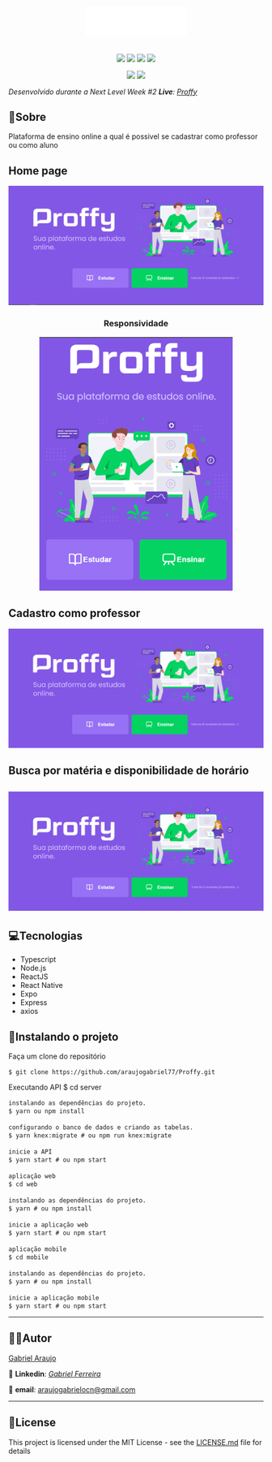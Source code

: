 ﻿<div  align="center">
    <img src="assets/logo.svg" width="200px">
    </br>
    </br>

[![](https://img.shields.io/badge/-Home-04d361)](#Home-page)
[![](https://img.shields.io/badge/-Demonstração-6842c2)](#Cadastro-como-professor)
[![](https://img.shields.io/badge/-Tecnologias-04d361)](#💻Tecnologias)
[![](https://img.shields.io/badge/-Instalando-6842c2)](#🚀Instalando-o-projeto)

[![](https://img.shields.io/badge/-Autor-32264d)](#🐱‍👤Autor)
[![](https://img.shields.io/badge/-Licença-32264d)](#📃License)
</div>

 
*Desenvolvido durante a Next Level Week #2 **Live**: [Proffy](https://proffy-app-gabejabes.netlify.app/)*


## 📖Sobre
Plataforma de ensino online a qual é possivel se cadastrar como professor ou como aluno

## Home page
![home](assets/proffy-web-landing.PNG)



<div align="center">
<h3>Responsividade</h3>
<img src="assets/proffy-responsivo-landing.PNG" height="500px">
</div>

## Cadastro como professor
![cadastro](assets/cadastro.gif)

## Busca por matéria e disponibilidade de horário
![busca](assets/aula.gif)
------
## 💻Tecnologias

- Typescript
- Node.js
- ReactJS
- React Native
- Expo
- Express
- axios

## 🚀Instalando o projeto


 Faça um clone do repositório

    $ git clone https://github.com/araujogabriel77/Proffy.git


Executando
    API
    $ cd server

    instalando as dependências do projeto.
    $ yarn ou npm install

    configurando o banco de dados e criando as tabelas.
    $ yarn knex:migrate # ou npm run knex:migrate

    inicie a API
    $ yarn start # ou npm start

    aplicação web
    $ cd web

    instalando as dependências do projeto.
    $ yarn # ou npm install

    inicie a aplicação web
    $ yarn start # ou npm start

    aplicação mobile
    $ cd mobile

    instalando as dependências do projeto.
    $ yarn # ou npm install

    inicie a aplicação mobile
    $ yarn start # ou npm start

----
## 🐱‍👤Autor
[Gabriel Araujo](https://github.com/araujogabriel77)

💼 **Linkedin**: [_Gabriel Ferreira_ ](https://www.linkedin.com/in/araujogabriel77/)

📩 **email**: araujogabrielocn@gmail.com

----
## 📃License

This project is licensed under the MIT License - see the  [LICENSE.md](./LICENSE.md)  file for details